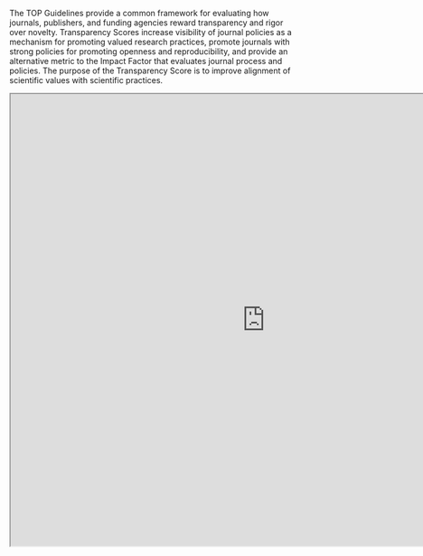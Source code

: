 The TOP Guidelines provide a common framework for evaluating how journals, publishers, and funding agencies reward transparency and rigor over novelty. Transparency Scores increase visibility of journal policies as a mechanism for promoting valued research practices, promote journals with strong policies for promoting openness and reproducibility, and provide an alternative metric to the Impact Factor that evaluates journal process and policies. The purpose of the Transparency Score is to improve alignment of scientific values with scientific practices.



<iframe src="https://docs.google.com/spreadsheets/d/e/2PACX-1vRozm5v3CTm1rD4hiZSozDang5j0jMvcegXaappANVkGs7GC9WL8W8izifFK12YJjuUKgQyd-faSxCM/pubhtml?widget=true&amp;headers=false" width="900" height="800">

</iframe>


